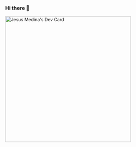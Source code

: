 ### Hi there 👋

<a href="https://app.daily.dev/jesusm29"><img src="https://api.daily.dev/devcards/ceeb979f490949e6a55efcbcc875b2cc.png?r=m7j" width="400" alt="Jesus Medina's Dev Card"/></a>

<!--
**Jesusm1229/Jesusm1229** is a ✨ _special_ ✨ repository because its `README.md` (this file) appears on your GitHub profile.

Here are some ideas to get you started:

- 🔭 I’m currently working on ...
- 🌱 I’m currently learning ...
- 👯 I’m looking to collaborate on ...
- 🤔 I’m looking for help with ...
- 💬 Ask me about ...
- 📫 How to reach me: ...
- 😄 Pronouns: ...
- ⚡ Fun fact: ...
-->
